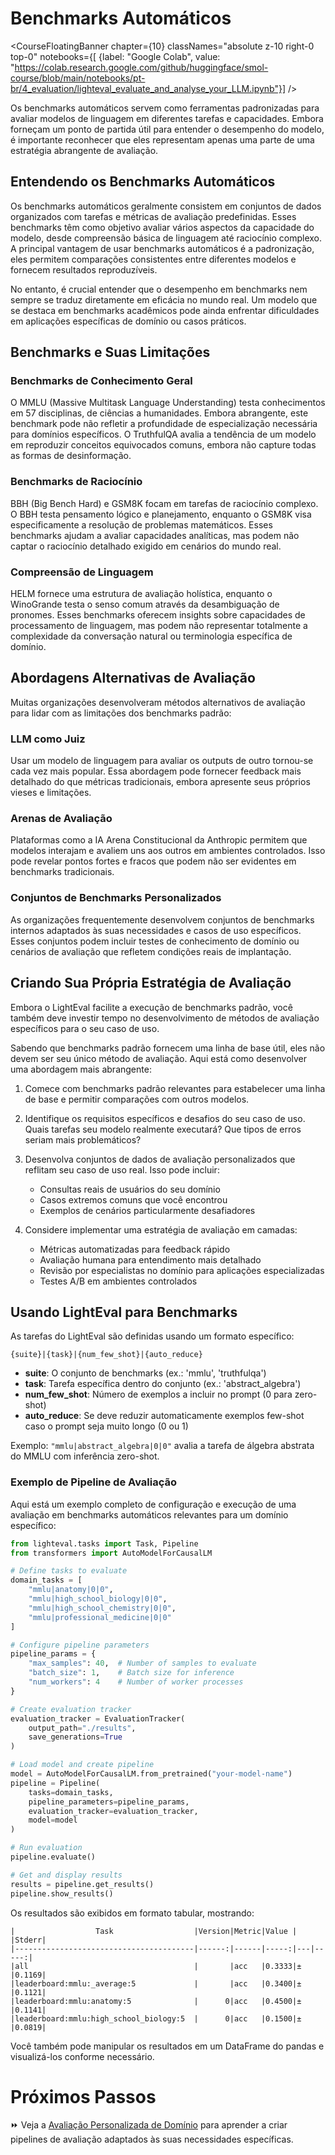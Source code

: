 # Benchmarks Automáticos

<CourseFloatingBanner chapter={10}
  classNames="absolute z-10 right-0 top-0"
  notebooks={[
    {label: "Google Colab", value: "https://colab.research.google.com/github/huggingface/smol-course/blob/main/notebooks/pt-br/4_evaluation/lighteval_evaluate_and_analyse_your_LLM.ipynb"}] />

Os benchmarks automáticos servem como ferramentas padronizadas para avaliar modelos de linguagem em diferentes tarefas e capacidades. Embora forneçam um ponto de partida útil para entender o desempenho do modelo, é importante reconhecer que eles representam apenas uma parte de uma estratégia abrangente de avaliação.

## Entendendo os Benchmarks Automáticos

Os benchmarks automáticos geralmente consistem em conjuntos de dados organizados com tarefas e métricas de avaliação predefinidas. Esses benchmarks têm como objetivo avaliar vários aspectos da capacidade do modelo, desde compreensão básica de linguagem até raciocínio complexo. A principal vantagem de usar benchmarks automáticos é a padronização, eles permitem comparações consistentes entre diferentes modelos e fornecem resultados reproduzíveis.

No entanto, é crucial entender que o desempenho em benchmarks nem sempre se traduz diretamente em eficácia no mundo real. Um modelo que se destaca em benchmarks acadêmicos pode ainda enfrentar dificuldades em aplicações específicas de domínio ou casos práticos.

## Benchmarks e Suas Limitações

### Benchmarks de Conhecimento Geral

O MMLU (Massive Multitask Language Understanding) testa conhecimentos em 57 disciplinas, de ciências a humanidades. Embora abrangente, este benchmark pode não refletir a profundidade de especialização necessária para domínios específicos. O TruthfulQA avalia a tendência de um modelo em reproduzir conceitos equivocados comuns, embora não capture todas as formas de desinformação.

### Benchmarks de Raciocínio

BBH (Big Bench Hard) e GSM8K focam em tarefas de raciocínio complexo. O BBH testa pensamento lógico e planejamento, enquanto o GSM8K visa especificamente a resolução de problemas matemáticos. Esses benchmarks ajudam a avaliar capacidades analíticas, mas podem não captar o raciocínio detalhado exigido em cenários do mundo real.

### Compreensão de Linguagem

HELM fornece uma estrutura de avaliação holística, enquanto o WinoGrande testa o senso comum através da desambiguação de pronomes. Esses benchmarks oferecem insights sobre capacidades de processamento de linguagem, mas podem não representar totalmente a complexidade da conversação natural ou terminologia específica de domínio.

## Abordagens Alternativas de Avaliação

Muitas organizações desenvolveram métodos alternativos de avaliação para lidar com as limitações dos benchmarks padrão:

### LLM como Juiz

Usar um modelo de linguagem para avaliar os outputs de outro tornou-se cada vez mais popular. Essa abordagem pode fornecer feedback mais detalhado do que métricas tradicionais, embora apresente seus próprios vieses e limitações.

### Arenas de Avaliação

Plataformas como a IA Arena Constitucional da Anthropic permitem que modelos interajam e avaliem uns aos outros em ambientes controlados. Isso pode revelar pontos fortes e fracos que podem não ser evidentes em benchmarks tradicionais.

### Conjuntos de Benchmarks Personalizados

As organizações frequentemente desenvolvem conjuntos de benchmarks internos adaptados às suas necessidades e casos de uso específicos. Esses conjuntos podem incluir testes de conhecimento de domínio ou cenários de avaliação que refletem condições reais de implantação.

## Criando Sua Própria Estratégia de Avaliação

Embora o LightEval facilite a execução de benchmarks padrão, você também deve investir tempo no desenvolvimento de métodos de avaliação específicos para o seu caso de uso.

Sabendo que benchmarks padrão fornecem uma linha de base útil, eles não devem ser seu único método de avaliação. Aqui está como desenvolver uma abordagem mais abrangente:

1. Comece com benchmarks padrão relevantes para estabelecer uma linha de base e permitir comparações com outros modelos.

2. Identifique os requisitos específicos e desafios do seu caso de uso. Quais tarefas seu modelo realmente executará? Que tipos de erros seriam mais problemáticos?

3. Desenvolva conjuntos de dados de avaliação personalizados que reflitam seu caso de uso real. Isso pode incluir:
    - Consultas reais de usuários do seu domínio
    - Casos extremos comuns que você encontrou
    - Exemplos de cenários particularmente desafiadores

4. Considere implementar uma estratégia de avaliação em camadas:
    - Métricas automatizadas para feedback rápido
    - Avaliação humana para entendimento mais detalhado
    - Revisão por especialistas no domínio para aplicações especializadas
    - Testes A/B em ambientes controlados

## Usando LightEval para Benchmarks

As tarefas do LightEval são definidas usando um formato específico:

```
{suite}|{task}|{num_few_shot}|{auto_reduce}
```

- **suite**: O conjunto de benchmarks (ex.: 'mmlu', 'truthfulqa')
- **task**: Tarefa específica dentro do conjunto (ex.: 'abstract_algebra')
- **num_few_shot**: Número de exemplos a incluir no prompt (0 para zero-shot)
- **auto_reduce**: Se deve reduzir automaticamente exemplos few-shot caso o prompt seja muito longo (0 ou 1)

Exemplo: `"mmlu|abstract_algebra|0|0"` avalia a tarefa de álgebra abstrata do MMLU com inferência zero-shot.

### Exemplo de Pipeline de Avaliação

Aqui está um exemplo completo de configuração e execução de uma avaliação em benchmarks automáticos relevantes para um domínio específico:

```python
from lighteval.tasks import Task, Pipeline
from transformers import AutoModelForCausalLM

# Define tasks to evaluate
domain_tasks = [
    "mmlu|anatomy|0|0",
    "mmlu|high_school_biology|0|0", 
    "mmlu|high_school_chemistry|0|0",
    "mmlu|professional_medicine|0|0"
]

# Configure pipeline parameters
pipeline_params = {
    "max_samples": 40,  # Number of samples to evaluate
    "batch_size": 1,    # Batch size for inference
    "num_workers": 4    # Number of worker processes
}

# Create evaluation tracker
evaluation_tracker = EvaluationTracker(
    output_path="./results",
    save_generations=True
)

# Load model and create pipeline
model = AutoModelForCausalLM.from_pretrained("your-model-name")
pipeline = Pipeline(
    tasks=domain_tasks,
    pipeline_parameters=pipeline_params,
    evaluation_tracker=evaluation_tracker,
    model=model
)

# Run evaluation
pipeline.evaluate()

# Get and display results
results = pipeline.get_results()
pipeline.show_results()
```

Os resultados são exibidos em formato tabular, mostrando:
```
|                  Task                  |Version|Metric|Value |   |Stderr|
|----------------------------------------|------:|------|-----:|---|-----:|
|all                                     |       |acc   |0.3333|±  |0.1169|
|leaderboard:mmlu:_average:5             |       |acc   |0.3400|±  |0.1121|
|leaderboard:mmlu:anatomy:5              |      0|acc   |0.4500|±  |0.1141|
|leaderboard:mmlu:high_school_biology:5  |      0|acc   |0.1500|±  |0.0819|
```

Você também pode manipular os resultados em um DataFrame do pandas e visualizá-los conforme necessário.

# Próximos Passos

⏩ Veja a [Avaliação Personalizada de Domínio](./custom_evaluation.md) para aprender a criar pipelines de avaliação adaptados às suas necessidades específicas.
